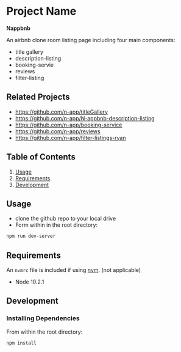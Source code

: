 # Project Name

**Nappbnb**

An airbnb clone room listing page including four main components:

* title gallery
* description-listing
* booking-servie
* reviews
* filter-listing

## Related Projects

  - https://github.com/n-app/titleGallery
  - https://github.com/n-app/N-appbnb-description-listing
  - https://github.com/n-app/booking-service
  - https://github.com/n-app/reviews
  - https://github.com/n-app/filter-listings-ryan

## Table of Contents

1. [Usage](#Usage)
1. [Requirements](#requirements)
1. [Development](#development)

## Usage

* clone the github repo to your local drive
* Form within in the root directory:
```sh
npm run dev-server
```

## Requirements

An `nvmrc` file is included if using [nvm](https://github.com/creationix/nvm).
(not applicable)

- Node 10.2.1

## Development

### Installing Dependencies

From within the root directory:

```sh
npm install
```